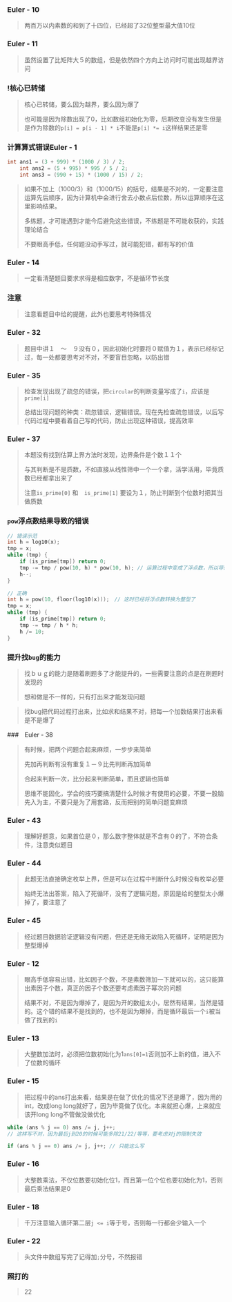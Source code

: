 ### Euler - 10

> 两百万以内素数的和到了十四位，已经超了32位整型最大值10位

### Euler - 11

> 虽然设置了比矩阵大５的数组，但是依然四个方向上访问时可能出现越界访问

### !核心已转储

> 核心已转储，要么因为越界，要么因为爆了
>
> 也可能是因为除数出现了0，比如数组初始化为零，后期改变没有发生但是是作为除数的`p[i] = p[i - 1] * i`不能是`p[i] *= i`这样结果还是零

### 计算算式错误Euler - 1

```c
int ans1 = (3 + 999) * (1000 / 3) / 2;
    int ans2 = (5 + 995) * 995 / 5 / 2;
    int ans3 = (990 + 15) * (1000 / 15) / 2;
```

> 如果不加上（1000/3）和（1000/15）的括号，结果是不对的，一定要注意运算先后顺序，因为计算机中会进行舍去小数点后位数，所以运算顺序在这里影响结果。
>
> 多练题，才可能遇到才能今后避免这些错误，不练题是不可能收获的，实践理论结合
>
> 不要眼高手低，任何题没动手写过，就可能犯错，都有写的价值

### Euler - 14

> 一定看清楚题目要求求得是相应数字，不是循环节长度

### 注意

> 注意看题目中给的提醒，此外也要思考特殊情况

### Euler - 32

> 题目中讲１　～　９没有０，因此初始化时要将０赋值为１，表示已经标记过，每一处都要思考对不对，不要盲目忽略，以防出错

### Euler - 35

> 检查发现出现了疏忽的错误，把`circular`的判断变量写成了`i`，应该是`prime[i]`
>
> 总结出现问题的种类：疏忽错误，逻辑错误。现在先检查疏忽错误，以后写代码过程中要看着自己写的代码，防止出现这种错误，提高效率

### Euler - 37

> 本题没有找到估算上界方法时发现，边界条件是个数１１个
>
> 与其判断是不是质数，不如直接从线性筛中一个一个拿，活学活用，毕竟质数已经都拿出来了
>
> 注意`is_prime[0]` 和　`is_prime[1]` 要设为１，防止判断到个位数时把其当做质数

### `pow`浮点数结果导致的错误

```c
// 错误示范
int h = log10(x);
tmp = x;
while (tmp) {
	if (is_prime[tmp]) return 0;
    tmp -= tmp / pow(10, h) * pow(10, h); // 运算过程中变成了浮点数，所以导致tmp得０，需要强制转换
    h--;																		// pow运算结果是浮点数，使得过程中运算变成了浮点数运算
}
```

```c
// 正确
int h = pow(10, floor(log10(x)));　// 这时已经将浮点数转换为整型了
tmp = x;
while (tmp) {
    if (is_prime[tmp]) return 0;
    tmp -= tmp / h * h;
    h /= 10;
}
```

### 提升找`bug`的能力

> 找ｂｕｇ的能力是随着刷题多了才能提升的，一些需要注意的点是在刷题时发现的
>
> 想和做是不一样的，只有打出来才能发现问题

> 找bug把代码过程打出来，比如求和结果不对，把每一个加数结果打出来看是不是爆了

###　Euler - 38

> 有时候，把两个问题合起来麻烦，一步步来简单
>
> 先加再判断有没有重复１－９比先判断再加简单
>
> 合起来判断一次，比分起来判断简单，而且逻辑也简单
>
> 思维不能固化，学会的技巧要搞清楚什么时候才有使用的必要，不要一股脑先入为主，不要只是为了用套路，反而把别的简单问题变麻烦

### Euler - 43

> 理解好题意，如果首位是０，那么数字整体就是不含有０的了，不符合条件，注意类似题目

### Euler - 44

> 此题无法直接确定枚举上界，但是可以在过程中判断什么时候没有枚举必要
>
> 始终无法出答案，陷入了死循环，没有了逻辑问题，原因是给的整型太小爆掉了，要注意了

### Euler - 45

> 经过题目数据验证逻辑没有问题，但还是无缘无故陷入死循环，证明是因为整型爆掉

### Euler - 12

> 眼高手低容易出错，比如因子个数，不是素数筛加一下就可以的，这只能算出素因子个数，真正的因子个数还要考虑素因子幂次的问题
>
> 结果不对，不是因为爆掉了，是因为开的数组太小，居然有结果，当然是错的。这个错的结果不是找到的，也不是因为爆掉，而是循环最后一个`i`被当做了找到的`i`

### Euler - 13

> 大整数加法时，必须把位数初始化为1`ans[0]=1`否则加不上新的值，进入不了位数的循环

### Euler - 15

> 把过程中的ans打出来看，结果是在做了优化的情况下还是爆了，因为用的int，改成long long就好了，因为毕竟做了优化。本来就担心爆，上来就应该开long long不管做没做优化

```c
while (ans % j == 0) ans /= j, j++; 
// 这样写不对，因为最后j到20的时候可能多除21/22/等等，要考虑对j的限制失效
```

```c
if (ans % j == 0) ans /= j, j++; // 只能这么写
```

### Euler - 16

> 大整数乘法，不仅位数要初始化位1，而且第一位个位也要初始化为1，否则最后乘法结果是0

### Euler - 18

> 千万注意输入循环第二层`j <= i`等于号，否则每一行都会少输入一个

### Euler - 22

> 头文件中数组写完了记得加`;`分号，不然报错

### 照打的

> 22